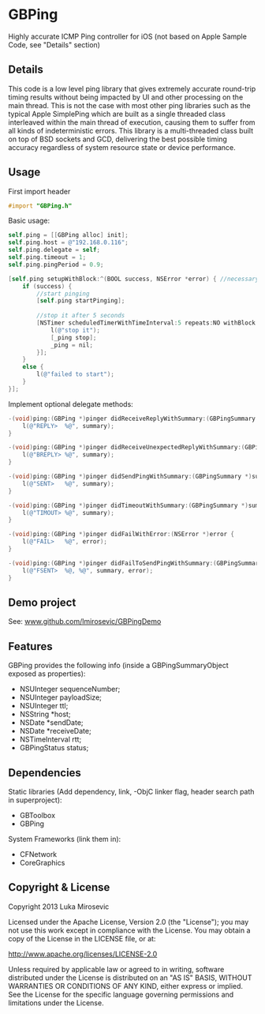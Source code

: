 GBPing
============

Highly accurate ICMP Ping controller for iOS (not based on Apple Sample Code, see "Details" section)

Details
------------

This code is a low level ping library that gives extremely accurate round-trip timing results without being impacted by UI and other processing on the main thread. This is not the case with most other ping libraries such as the typical Apple SimplePing which are built as a single threaded class interleaved within the main thread of execution, causing them to suffer from all kinds of indeterministic errors. This library is a multi-threaded class built on top of BSD sockets and GCD, delivering the best possible timing accuracy regardless of system resource state or device performance.

Usage
------------

First import header

```objective-c
#import "GBPing.h"
```

Basic usage:

```objective-c
self.ping = [[GBPing alloc] init];
self.ping.host = @"192.168.0.116";
self.ping.delegate = self;
self.ping.timeout = 1;
self.ping.pingPeriod = 0.9;

[self.ping setupWithBlock:^(BOOL success, NSError *error) { //necessary to resolve hostname
    if (success) {
        //start pinging
        [self.ping startPinging];
        
        //stop it after 5 seconds
        [NSTimer scheduledTimerWithTimeInterval:5 repeats:NO withBlock:^{
            l(@"stop it");
            [_ping stop];
            _ping = nil;
        }];
    }
    else {
        l(@"failed to start");
    }
}];
```

Implement optional delegate methods:

```objective-c
-(void)ping:(GBPing *)pinger didReceiveReplyWithSummary:(GBPingSummary *)summary {
    l(@"REPLY>  %@", summary);
}

-(void)ping:(GBPing *)pinger didReceiveUnexpectedReplyWithSummary:(GBPingSummary *)summary {
    l(@"BREPLY> %@", summary);
}

-(void)ping:(GBPing *)pinger didSendPingWithSummary:(GBPingSummary *)summary {
    l(@"SENT>   %@", summary);
}

-(void)ping:(GBPing *)pinger didTimeoutWithSummary:(GBPingSummary *)summary {
    l(@"TIMOUT> %@", summary);
}

-(void)ping:(GBPing *)pinger didFailWithError:(NSError *)error {
    l(@"FAIL>   %@", error);
}

-(void)ping:(GBPing *)pinger didFailToSendPingWithSummary:(GBPingSummary *)summary error:(NSError *)error {
    l(@"FSENT>  %@, %@", summary, error);
}
```

Demo project
------------

See: www.github.com/lmirosevic/GBPingDemo

Features
------------

GBPing provides the following info (inside a GBPingSummaryObject exposed as properties):

* NSUInteger        sequenceNumber;
* NSUInteger        payloadSize;
* NSUInteger        ttl;
* NSString          *host;
* NSDate            *sendDate;
* NSDate            *receiveDate;
* NSTimeInterval    rtt;
* GBPingStatus      status;

Dependencies
------------

Static libraries (Add dependency, link, -ObjC linker flag, header search path in superproject):

* GBToolbox
* GBPing

System Frameworks (link them in):

* CFNetwork
* CoreGraphics

Copyright & License
------------

Copyright 2013 Luka Mirosevic

Licensed under the Apache License, Version 2.0 (the "License"); you may not use this work except in compliance with the License. You may obtain a copy of the License in the LICENSE file, or at:

http://www.apache.org/licenses/LICENSE-2.0

Unless required by applicable law or agreed to in writing, software distributed under the License is distributed on an "AS IS" BASIS, WITHOUT WARRANTIES OR CONDITIONS OF ANY KIND, either express or implied. See the License for the specific language governing permissions and limitations under the License.